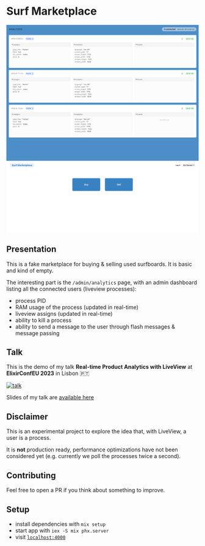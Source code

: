 # Surf Marketplace

<p align="center">
  <img src="priv/static/images/screenshot_admin_analytics.png" alt="surf marketplace screenshot admin analytics" />
  <img src="priv/static/images/screenshot_home_page.png" alt="surf marketplace screenshot home page" />
</p>

## Presentation

This is a fake marketplace for buying & selling used surfboards. It is basic and kind of empty.

The interesting part is the `/admin/analytics` page, with an admin dashboard listing all the connected users (liveview processes):

- process PID
- RAM usage of the process (updated in real-time)
- liveview assigns (updated in real-time)
- ability to kill a process
- ability to send a message to the user through flash messages & message passing

## Talk

This is the demo of my talk **Real-time Product Analytics with LiveView** at **ElixirConfEU 2023** in Lisbon 🇵🇹

[![talk](https://img.youtube.com/vi/N9KZmMiGc5g/0.jpg)](https://www.youtube.com/watch?v=N9KZmMiGc5g)

Slides of my talk are [available here](https://slides.com/basilenouvellet/palette/fullscreen)

## Disclaimer

This is an experimental project to explore the idea that, with LiveView, a user is a process.

It is **not** production ready, performance optimizations have not been considered yet (e.g. currently we poll the processes twice a second).

## Contributing

Feel free to open a PR if you think about something to improve.

## Setup

- install dependencies with `mix setup`
- start app with `iex -S mix phx.server`
- visit [`localhost:4000`](http://localhost:4000)
